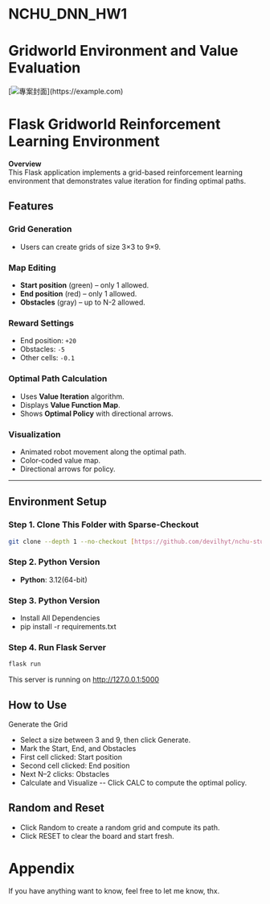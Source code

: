 # NCHU_DNN_HW1
# Gridworld Environment and Value Evaluation

[![專案封面]([https://example.com/cover.png](https://github.com/enid0101/NCHU_DNN_HW1/blob/main/image/DRL.gif?raw=true))](https://example.com)

# Flask Gridworld Reinforcement Learning Environment

**Overview**  
This Flask application implements a grid-based reinforcement learning environment that demonstrates value iteration for finding optimal paths.

## Features

### Grid Generation
- Users can create grids of size 3×3 to 9×9.

### Map Editing
- **Start position** (green) – only 1 allowed.  
- **End position** (red) – only 1 allowed.  
- **Obstacles** (gray) – up to N-2 allowed.

### Reward Settings
- End position: `+20`  
- Obstacles: `-5`  
- Other cells: `-0.1`

### Optimal Path Calculation
- Uses **Value Iteration** algorithm.  
- Displays **Value Function Map**.  
- Shows **Optimal Policy** with directional arrows.

### Visualization
- Animated robot movement along the optimal path.  
- Color-coded value map.  
- Directional arrows for policy.

---

## Environment Setup
### Step 1. Clone This Folder with Sparse-Checkout
```bash
git clone --depth 1 --no-checkout [https://github.com/devilhyt/nchu-stuff.git](https://github.com/enid0101/NCHU_DNN_HW1)
```
### Step 2. Python Version
- **Python**: 3.12(64-bit)

### Step 3. Python Version
- Install All Dependencies
- pip install -r requirements.txt

### Step 4. Run Flask Server
```bash
flask run
```
This server is running on http://127.0.0.1:5000

## How to Use
Generate the Grid
- Select a size between 3 and 9, then click Generate.
- Mark the Start, End, and Obstacles
- First cell clicked: Start position
- Second cell clicked: End position
- Next N–2 clicks: Obstacles
- Calculate and Visualize
-- Click CALC to compute the optimal policy.

## Random and Reset
- Click Random to create a random grid and compute its path.
- Click RESET to clear the board and start fresh.

# Appendix
If you have anything want to know, feel free to let me know, thx.
